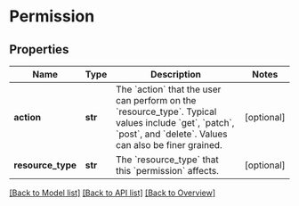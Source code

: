 # Permission

## Properties
Name | Type | Description | Notes
------------ | ------------- | ------------- | -------------
**action** | **str** | The &#x60;action&#x60; that the user can perform on the &#x60;resource_type&#x60;. Typical values include &#x60;get&#x60;, &#x60;patch&#x60;, &#x60;post&#x60;, and &#x60;delete&#x60;. Values can also be finer grained. | [optional] 
**resource_type** | **str** | The &#x60;resource_type&#x60; that this &#x60;permission&#x60; affects. | [optional] 

[[Back to Model list]](index.md#documentation-for-models) [[Back to API list]](index.md#endpoint-properties) [[Back to Overview]](index.md)


